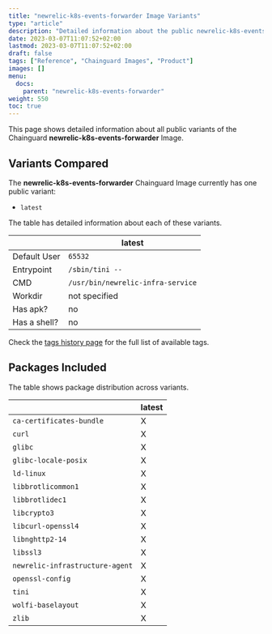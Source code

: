 ```yaml
---
title: "newrelic-k8s-events-forwarder Image Variants"
type: "article"
description: "Detailed information about the public newrelic-k8s-events-forwarder Chainguard Image variants"
date: 2023-03-07T11:07:52+02:00
lastmod: 2023-03-07T11:07:52+02:00
draft: false
tags: ["Reference", "Chainguard Images", "Product"]
images: []
menu:
  docs:
    parent: "newrelic-k8s-events-forwarder"
weight: 550
toc: true
---
```


This page shows detailed information about all public variants of the Chainguard **newrelic-k8s-events-forwarder** Image.

## Variants Compared
The **newrelic-k8s-events-forwarder** Chainguard Image currently has one public variant: 

- `latest`

The table has detailed information about each of these variants.

|              | latest                            |
|--------------|-----------------------------------|
| Default User | `65532`                           |
| Entrypoint   | `/sbin/tini --`                   |
| CMD          | `/usr/bin/newrelic-infra-service` |
| Workdir      | not specified                     |
| Has apk?     | no                                |
| Has a shell? | no                                |

Check the [tags history page](/chainguard/chainguard-images/reference/newrelic-k8s-events-forwarder/tags_history/) for the full list of available tags.

## Packages Included
The table shows package distribution across variants.

|                                 | latest |
|---------------------------------|--------|
| `ca-certificates-bundle`        | X      |
| `curl`                          | X      |
| `glibc`                         | X      |
| `glibc-locale-posix`            | X      |
| `ld-linux`                      | X      |
| `libbrotlicommon1`              | X      |
| `libbrotlidec1`                 | X      |
| `libcrypto3`                    | X      |
| `libcurl-openssl4`              | X      |
| `libnghttp2-14`                 | X      |
| `libssl3`                       | X      |
| `newrelic-infrastructure-agent` | X      |
| `openssl-config`                | X      |
| `tini`                          | X      |
| `wolfi-baselayout`              | X      |
| `zlib`                          | X      |
